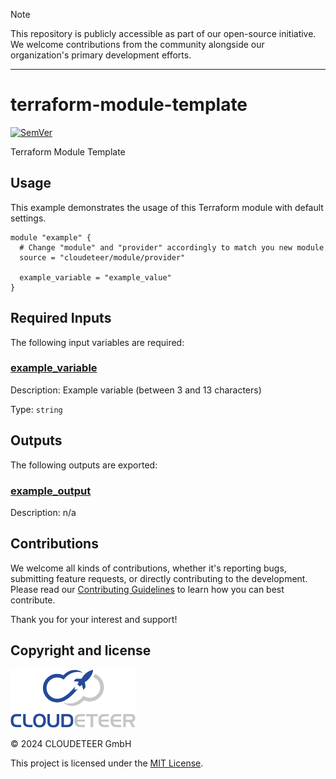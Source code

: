 <!-- markdownlint-disable first-line-h1 no-inline-html -->

> [!NOTE]
> This repository is publicly accessible as part of our open-source initiative. We welcome contributions from the community alongside our organization's primary development efforts.

---

# terraform-module-template

[![SemVer](https://img.shields.io/badge/SemVer-2.0.0-blue.svg)](https://github.com/cloudeteer/terraform-module-template/releases)

Terraform Module Template

<!-- BEGIN_TF_DOCS -->
## Usage

This example demonstrates the usage of this Terraform module with default settings.

```hcl
module "example" {
  # Change "module" and "provider" accordingly to match you new module
  source = "cloudeteer/module/provider"

  example_variable = "example_value"
}
```







## Required Inputs

The following input variables are required:

### <a name="input_example_variable"></a> [example\_variable](#input\_example\_variable)

Description: Example variable (between 3 and 13 characters)

Type: `string`

## Outputs

The following outputs are exported:

### <a name="output_example_output"></a> [example\_output](#output\_example\_output)

Description: n/a
<!-- END_TF_DOCS -->

## Contributions

We welcome all kinds of contributions, whether it's reporting bugs, submitting feature requests, or directly contributing to the development. Please read our [Contributing Guidelines](CONTRIBUTING.md) to learn how you can best contribute.

Thank you for your interest and support!

## Copyright and license

<img width=200 alt="Logo" src="https://raw.githubusercontent.com/cloudeteer/cdt-public/main/img/cdt_logo_orig_4c.svg">

© 2024 CLOUDETEER GmbH

This project is licensed under the [MIT License](LICENSE).
